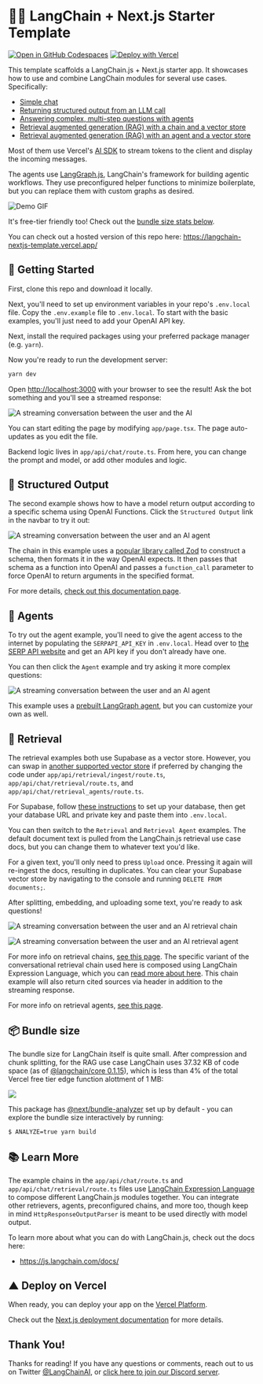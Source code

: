# 🦜️🔗 LangChain + Next.js Starter Template

[![Open in GitHub Codespaces](https://github.com/codespaces/badge.svg)](https://codespaces.new/langchain-ai/langchain-nextjs-template)
[![Deploy with Vercel](https://vercel.com/button)](https://vercel.com/new/clone?repository-url=https%3A%2F%2Fgithub.com%2Flangchain-ai%2Flangchain-nextjs-template)

This template scaffolds a LangChain.js + Next.js starter app. It showcases how to use and combine LangChain modules for several
use cases. Specifically:

- [Simple chat](/app/api/chat/route.ts)
- [Returning structured output from an LLM call](/app/api/chat/structured_output/route.ts)
- [Answering complex, multi-step questions with agents](/app/api/chat/agents/route.ts)
- [Retrieval augmented generation (RAG) with a chain and a vector store](/app/api/chat/retrieval/route.ts)
- [Retrieval augmented generation (RAG) with an agent and a vector store](/app/api/chat/retrieval_agents/route.ts)

Most of them use Vercel's [AI SDK](https://github.com/vercel-labs/ai) to stream tokens to the client and display the incoming messages.

The agents use [LangGraph.js](https://langchain-ai.github.io/langgraphjs/), LangChain's framework for building agentic workflows. They use preconfigured helper functions to minimize boilerplate, but you can replace them with custom graphs as desired.

![Demo GIF](/public/images/agent-convo.gif)

It's free-tier friendly too! Check out the [bundle size stats below](#-bundle-size).

You can check out a hosted version of this repo here: https://langchain-nextjs-template.vercel.app/

## 🚀 Getting Started

First, clone this repo and download it locally.

Next, you'll need to set up environment variables in your repo's `.env.local` file. Copy the `.env.example` file to `.env.local`.
To start with the basic examples, you'll just need to add your OpenAI API key.

Next, install the required packages using your preferred package manager (e.g. `yarn`).

Now you're ready to run the development server:

```bash
yarn dev
```

Open [http://localhost:3000](http://localhost:3000) with your browser to see the result! Ask the bot something and you'll see a streamed response:

![A streaming conversation between the user and the AI](/public/images/chat-conversation.png)

You can start editing the page by modifying `app/page.tsx`. The page auto-updates as you edit the file.

Backend logic lives in `app/api/chat/route.ts`. From here, you can change the prompt and model, or add other modules and logic.

## 🧱 Structured Output

The second example shows how to have a model return output according to a specific schema using OpenAI Functions.
Click the `Structured Output` link in the navbar to try it out:

![A streaming conversation between the user and an AI agent](/public/images/structured-output-conversation.png)

The chain in this example uses a [popular library called Zod](https://zod.dev) to construct a schema, then formats it in the way OpenAI expects.
It then passes that schema as a function into OpenAI and passes a `function_call` parameter to force OpenAI to return arguments in the specified format.

For more details, [check out this documentation page](https://js.langchain.com/docs/how_to/structured_output).

## 🦜 Agents

To try out the agent example, you'll need to give the agent access to the internet by populating the `SERPAPI_API_KEY` in `.env.local`.
Head over to [the SERP API website](https://serpapi.com/) and get an API key if you don't already have one.

You can then click the `Agent` example and try asking it more complex questions:

![A streaming conversation between the user and an AI agent](/public/images/agent-conversation.png)

This example uses a [prebuilt LangGraph agent](https://langchain-ai.github.io/langgraphjs/tutorials/quickstart/), but you can customize your own as well.

## 🐶 Retrieval

The retrieval examples both use Supabase as a vector store. However, you can swap in
[another supported vector store](https://js.langchain.com/docs/integrations/vectorstores) if preferred by changing
the code under `app/api/retrieval/ingest/route.ts`, `app/api/chat/retrieval/route.ts`, and `app/api/chat/retrieval_agents/route.ts`.

For Supabase, follow [these instructions](https://js.langchain.com/docs/integrations/vectorstores/supabase) to set up your
database, then get your database URL and private key and paste them into `.env.local`.

You can then switch to the `Retrieval` and `Retrieval Agent` examples. The default document text is pulled from the LangChain.js retrieval
use case docs, but you can change them to whatever text you'd like.

For a given text, you'll only need to press `Upload` once. Pressing it again will re-ingest the docs, resulting in duplicates.
You can clear your Supabase vector store by navigating to the console and running `DELETE FROM documents;`.

After splitting, embedding, and uploading some text, you're ready to ask questions!

![A streaming conversation between the user and an AI retrieval chain](/public/images/retrieval-chain-conversation.png)

![A streaming conversation between the user and an AI retrieval agent](/public/images/retrieval-agent-conversation.png)

For more info on retrieval chains, [see this page](https://js.langchain.com/docs/tutorials/rag).
The specific variant of the conversational retrieval chain used here is composed using LangChain Expression Language, which you can
[read more about here](https://js.langchain.com/docs/how_to/qa_sources/). This chain example will also return cited sources
via header in addition to the streaming response.

For more info on retrieval agents, [see this page](https://langchain-ai.github.io/langgraphjs/tutorials/rag/langgraph_agentic_rag/).

## 📦 Bundle size

The bundle size for LangChain itself is quite small. After compression and chunk splitting, for the RAG use case LangChain uses 37.32 KB of code space (as of [@langchain/core 0.1.15](https://npmjs.com/package/@langchain/core)), which is less than 4% of the total Vercel free tier edge function alottment of 1 MB:

![](/public/images/bundle-size.png)

This package has [@next/bundle-analyzer](https://www.npmjs.com/package/@next/bundle-analyzer) set up by default - you can explore the bundle size interactively by running:

```bash
$ ANALYZE=true yarn build
```

## 📚 Learn More

The example chains in the `app/api/chat/route.ts` and `app/api/chat/retrieval/route.ts` files use
[LangChain Expression Language](https://js.langchain.com/docs/concepts#langchain-expression-language) to
compose different LangChain.js modules together. You can integrate other retrievers, agents, preconfigured chains, and more too, though keep in mind
`HttpResponseOutputParser` is meant to be used directly with model output.

To learn more about what you can do with LangChain.js, check out the docs here:

- https://js.langchain.com/docs/

## ▲ Deploy on Vercel

When ready, you can deploy your app on the [Vercel Platform](https://vercel.com/new?utm_medium=default-template&filter=next.js&utm_source=create-next-app&utm_campaign=create-next-app-readme).

Check out the [Next.js deployment documentation](https://nextjs.org/docs/deployment) for more details.

## Thank You!

Thanks for reading! If you have any questions or comments, reach out to us on Twitter
[@LangChainAI](https://twitter.com/langchainai), or [click here to join our Discord server](https://discord.gg/langchain).
